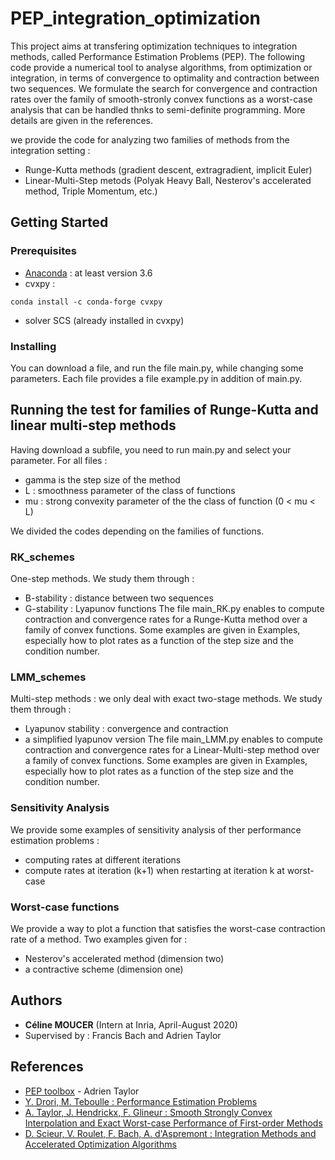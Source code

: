 # PEP_integration_optimization

This project aims at transfering optimization techniques to integration methods, called Performance Estimation Problems (PEP).
The following code provide a numerical tool to analyse algorithms, from optimization or integration, in terms of convergence to optimality and contraction between two sequences.
We formulate the search for convergence and contraction rates over the family of smooth-stronly convex functions as a worst-case analysis that can be handled thnks to semi-definite programming. 
More details are given in the references.

we provide the code for analyzing two families of methods from the integration setting : 
- Runge-Kutta methods (gradient descent, extragradient, implicit Euler)
- Linear-Multi-Step metods (Polyak Heavy Ball, Nesterov's accelerated method, Triple Momentum, etc.)



## Getting Started


### Prerequisites

- [Anaconda](https://www.anaconda.com/products/individual) : at least version 3.6
- cvxpy : 
```
conda install -c conda-forge cvxpy
```
- solver SCS (already installed in cvxpy)

### Installing

You can download a file, and run the file main.py, while changing some parameters.
Each file provides a file example.py in addition of main.py.

## Running the test for families of Runge-Kutta and linear multi-step methods

Having download a subfile, you need to run main.py and select your parameter.
For all files : 
- gamma is the step size of the method
- L : smoothness parameter of the class of functions
- mu : strong convexity parameter of the the class of function (0 < mu < L)

We divided the codes depending on the families of functions.


### RK_schemes

One-step methods. We study them through : 
- B-stability : distance between two sequences
- G-stability : Lyapunov functions
The file main_RK.py enables to compute contraction and convergence rates for a Runge-Kutta method over a family of convex functions.
Some examples are given in Examples,  especially how to plot rates as a function of the step size and the condition number.

### LMM_schemes

Multi-step methods : we only deal with exact two-stage methods.
We study them through : 
- Lyapunov stability : convergence and contraction
- a simplified lyapunov version
The file main_LMM.py enables to compute contraction and convergence rates for a Linear-Multi-step method over a family of convex functions.
Some examples are given in Examples, especially how to plot rates as a function of the step size and the condition number.


### Sensitivity Analysis

We provide some examples of sensitivity analysis of ther performance estimation problems : 
- computing rates at different iterations
- compute rates at iteration (k+1) when restarting at iteration k at worst-case


### Worst-case functions

We provide a way to plot a function that satisfies the worst-case contraction rate of a method.
Two examples given for : 
- Nesterov's accelerated method (dimension two)
- a contractive scheme (dimension one)



## Authors

* **Céline MOUCER** (Intern at Inria, April-August 2020)
* Supervised by : Francis Bach and Adrien Taylor

## References

* [PEP toolbox](https://github.com/AdrienTaylor/Performance-Estimation-Toolbox) - Adrien Taylor
* [Y. Drori, M. Teboulle : Performance Estimation Problems](https://arxiv.org/abs/1206.3209)
* [A. Taylor, J. Hendrickx, F. Glineur : Smooth Strongly Convex Interpolation and Exact Worst-case Performance of First-order Methods](https://arxiv.org/abs/1502.05666)
* [D. Scieur, V. Roulet, F. Bach, A. d'Aspremont : Integration Methods and Accelerated Optimization Algorithms](https://arxiv.org/abs/1702.06751)
